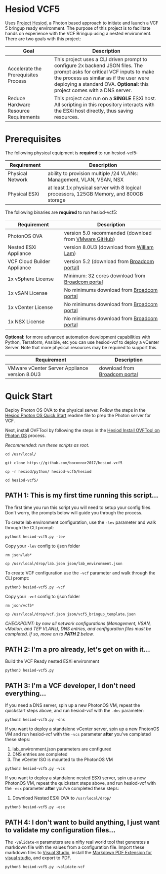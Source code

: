 # Hesiod VCF5
Uses [Project Hesiod](https://github.com/boconnor2017/hesiod), a Photon based approach to initiate and launch a VCF 5 bringup ready environment. The purpose of this project is to facilitate hands on experience with the VCF Bringup using a nested environment. There are two goals with this project:

| Goal | Description |
|------|-------------|
| Accelerate the Prerequisites Process | This project uses a CLI driven prompt to configure 2x backend JSON files. The prompt asks for critical VCF inputs to make the process as similar as if the user were deploying a standard OVA. **Optional:** this project comes with a DNS server. |
| Reduce Hardware Resource Requirements | This project can run on a **SINGLE** ESXi host. All scripting in this repository interacts with the ESXi host directly, thus saving resources. | 

# Prerequisites
The following physical equipment is **required** to run hesiod-vcf5:

| Requirement | Description |
|-------------|-------------|
| Physical Network | ability to provision multiple /24 VLANs: Management, VLAN, VSAN, NSX |
| Physical ESXi | at least 1x physical server with 8 logical processors, 125GB Memory, and 800GB storage |

The following binaries are **required** to run hesiod-vcf5:

| Requirement | Description |
|-------------|-------------|
| PhotonOS OVA | version 5.0 recommended (download from [VMware GitHub](https://vmware.github.io/photon/)) |
| Nested ESXi Appliance | version 8.0U3 (download from [William Lam](https://williamlam.com/nested-virtualization/nested-esxi-virtual-appliance)) |
| VCF Cloud Builder Appliance | version 5.2 (download from [Broadcom portal](https://community.broadcom.com/vmware-cloud-foundation/home)) |
| 1x vSphere License | Minimum: 32 cores download from [Broadcom portal](https://community.broadcom.com/vmware-cloud-foundation/home) |
| 1x vSAN License | No minimums download from [Broadcom portal](https://community.broadcom.com/vmware-cloud-foundation/home) |
| 1x vCenter License | No minimums download from [Broadcom portal](https://community.broadcom.com/vmware-cloud-foundation/home) |
| 1x NSX License | No minimums download from [Broadcom portal](https://community.broadcom.com/vmware-cloud-foundation/home) |

**Optional:** for more advanced automation development capabilities with Python, Terraform, Ansible, etc you can use hesiod-vcf to deploy a vCenter Server. Note that more physical resources may be required to support this. 

|Requirement | Description |
|------------|-------------|
| VMware vCenter Server Appliance version 8.0U3 | download from [Broadcom portal](https://community.broadcom.com/vmware-cloud-foundation/home) |

# Quick Start
Deploy Photon OS OVA to the physical server. Follow the steps in the [Hesiod Photon OS Quick Start](https://github.com/boconnor2017/hesiod/blob/main/photon/readme.md) readme file to prep the Photon server for VCF. 

Next, install OVFTool by following the steps in the [Hesiod Install OVFTool on Photon OS](https://github.com/boconnor2017/hesiod/tree/main/ovftool) process.

*Recommended: run these scripts as root.*
```
cd /usr/local/
```
```
git clone https://github.com/boconnor2017/hesiod-vcf5
```
```
cp -r hesiod/python/ hesiod-vcf5/hesiod
```
```
cd hesiod-vcf5/
```

## PATH 1: This is my first time running this script...
The first time you run this script you will need to setup your config files. Don't worry, the prompts below will guide you through the process.

To create lab environment configuration, use the `-lev` parameter and walk through the CLI prompt:
```
python3 hesiod-vcf5.py -lev
```

Copy your `-lev` config to /json folder
```
rm json/lab*
```
```
cp /usr/local/drop/lab.json json/lab_environment.json
```

To create VCF configuration use the `-vcf` parameter and walk through the CLI prompt:
```
python3 hesiod-vcf5.py -vcf
```

Copy your `-vcf` config to /json folder
```
rm json/vcf5*
```
```
cp /usr/local/drop/vcf.json json/vcf5_bringup_template.json
```

*CHECKPOINT: by now all network configurations (Management, VSAN, vMotion, and TEP VLANs), DNS entries, and configuration files must be completed. If so, move on to **PATH 2** below.*

## PATH 2: I'm a pro already, let's get on with it...
Build the VCF Ready nested ESXi environment
```
python3 hesiod-vcf5.py 
```

## PATH 3: I'm a VCF developer, I don't need everything...
If you need a DNS server, spin up a new PhotonOS VM, repeat the quickstart steps above, and run hesiod-vcf with the `-dns` parameter:
```
python3 hesiod-vcf5.py -dns
```

If you want to deploy a standalone vCenter server, spin up a new PhotonOS VM and run hesiod-vcf with the `-vcs` parameter **after** you've completed these steps:
1. lab_environment.json parameters are configured
2. DNS entries are completed
3. The vCenter ISO is mounted to the PhotonOS VM
```
python3 hesiod-vcf5.py -vcs
```

If you want to deploy a standalone nested ESXi server, spin up a new PhotonOS VM, repeat the quickstart steps above, and run hesiod-vcf with the `-esx` parameter **after** you've completed these steps:
1. Download Nested ESXi OVA to `/usr/local/drop/`
```
python3 hesiod-vcf5.py -esx
```

## PATH 4: I don't want to build anything, I just want to validate my configuration files...
The `-validate-N` parameters are a nifty real world tool that generates a markdown file with the values from a configuration file. Import these markdown files to [Visual Studio](https://visualstudio.microsoft.com/), install the [Markdown PDF Extension for visual studio](https://marketplace.visualstudio.com/items?itemName=yzane.markdown-pdf), and export to PDF. 

```
python3 hesiod-vcf5.py -validate-vcf
```